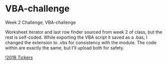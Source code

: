 # VBA-challenge
Week 2 Challenge, VBA-challenge

Worksheet iterator and last row finder sourced from week 2 of class, but the rest is self-coded. 
While exporting the VBA script it saved as a .bas, I changed the extension to .vbs for consistency with the module. The code within are exactly the same, but I'll upload both for safety.

[!2018 Tickers](https://github.com/adrue94/VBA-challenge/blob/main/W2vba2018.png)
